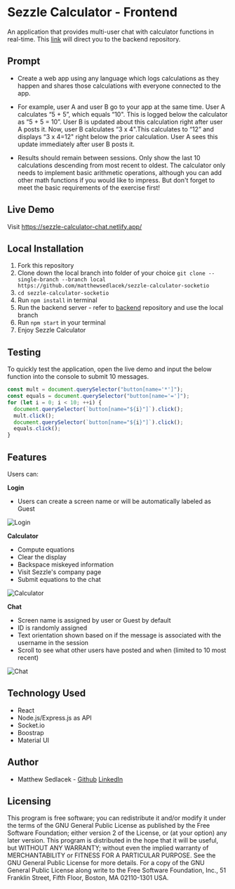 # Sezzle Calculator - Frontend

An application that provides multi-user chat with calculator functions in real-time. This [link](https://github.com/matthewsedlacek/sezzle-node-express-api) will direct you to the backend repository.

## Prompt

- Create a web app using any language which logs calculations as they happen and shares those calculations with everyone connected to the app.

- For example, user A and user B go to your app at the same time. User A calculates “5 + 5”, which equals “10". This is logged below the calculator as “5 + 5 = 10”. User B is updated about this calculation right after user A posts it. Now, user B calculates “3 x 4".This calculates to “12” and displays “3 x 4=12" right below the prior calculation. User A sees this update immediately after user B posts it.

- Results should remain between sessions. Only show the last 10 calculations descending from most recent to oldest. The calculator only needs to implement basic arithmetic operations, although you can add other math functions if you would like to impress. But don't forget to meet the basic requirements of the exercise first!

## Live Demo

Visit https://sezzle-calculator-chat.netlify.app/

## Local Installation

1. Fork this repository
2. Clone down the local branch into folder of your choice `git clone --single-branch --branch local https://github.com/matthewsedlacek/sezzle-calculator-socketio`
3. `cd sezzle-calculator-socketio`
4. Run `npm install` in terminal
5. Run the backend server - refer to [backend](https://github.com/matthewsedlacek/sezzle-node-express-api/tree/local) repository and use the local branch
6. Run `npm start` in your terminal
7. Enjoy Sezzle Calculator

## Testing

To quickly test the application, open the live demo and input the below function into the console to submit 10 messages.

```javascript
const mult = document.querySelector("button[name='*']");
const equals = document.querySelector("button[name='=']");
for (let i = 0; i < 10; ++i) {
  document.querySelector(`button[name="${i}"]`).click();
  mult.click();
  document.querySelector(`button[name="${i}"]`).click();
  equals.click();
}
```

## Features

Users can:

**Login**

- Users can create a screen name or will be automatically labeled as Guest

![Login](README_assets/Login.gif)

**Calculator**

- Compute equations
- Clear the display
- Backspace miskeyed information
- Visit Sezzle's company page
- Submit equations to the chat

![Calculator](README_assets/Calculator.gif)

**Chat**

- Screen name is assigned by user or Guest by default
- ID is randomly assigned
- Text orientation shown based on if the message is associated with the username in the session
- Scroll to see what other users have posted and when (limited to 10 most recent)

![Chat](README_assets/Chat.gif)

## Technology Used

- React
- Node.js/Express.js as API
- Socket.io
- Boostrap
- Material UI

## Author

- Matthew Sedlacek - [Github](https://github.com/matthewsedlacek) [LinkedIn](https://www.linkedin.com/in/matthew-sedlacek/)

## Licensing

This program is free software; you can redistribute it and/or modify it under the terms of the GNU General Public License as published by the Free Software Foundation; either version 2 of the License, or (at your option) any later version.
This program is distributed in the hope that it will be useful, but WITHOUT ANY WARRANTY; without even the implied warranty of MERCHANTABILITY or FITNESS FOR A PARTICULAR PURPOSE. See the GNU General Public License for more details.
For a copy of the GNU General Public License along write to the Free Software Foundation, Inc., 51 Franklin Street, Fifth Floor, Boston, MA 02110-1301 USA.
